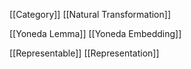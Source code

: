 [[Category]]
[[Natural Transformation]]

[[Yoneda Lemma]]
[[Yoneda Embedding]]

[[Representable]]
[[Representation]]



